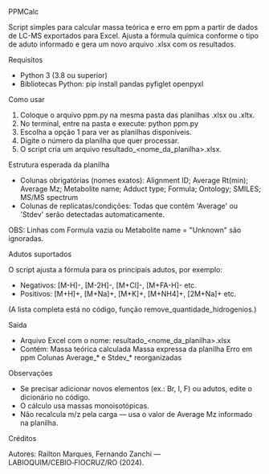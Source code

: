 PPMCalc

Script simples para calcular massa teórica e erro em ppm a partir de dados de LC-MS exportados para Excel.
Ajusta a fórmula química conforme o tipo de aduto informado e gera um novo arquivo .xlsx com os resultados.

Requisitos

- Python 3 (3.8 ou superior)
- Bibliotecas Python:
    pip install pandas pyfiglet openpyxl

Como usar

1. Coloque o arquivo ppm.py na mesma pasta das planilhas .xlsx ou .xltx.
2. No terminal, entre na pasta e execute:
       python ppm.py
3. Escolha a opção 1 para ver as planilhas disponíveis.
4. Digite o número da planilha que quer processar.
5. O script cria um arquivo resultado_<nome_da_planilha>.xlsx.
   
Estrutura esperada da planilha
- Colunas obrigatórias (nomes exatos):
    Alignment ID;
    Average Rt(min);
    Average Mz;
    Metabolite name;
    Adduct type;
    Formula;
    Ontology;
    SMILES;
    MS/MS spectrum
- Colunas de replicatas/condições:
    Todas que contêm 'Average' ou 'Stdev' serão detectadas automaticamente.

OBS: Linhas com Formula vazia ou Metabolite name = "Unknown" são ignoradas.

Adutos suportados

O script ajusta a fórmula para os principais adutos, por exemplo:

- Negativos: [M-H]-, [M-2H]-, [M+Cl]-, [M+FA-H]- etc.
- Positivos: [M+H]+, [M+Na]+, [M+K]+, [M+NH4]+, [2M+Na]+ etc.

(A lista completa está no código, função remove_quantidade_hidrogenios.)

Saída

- Arquivo Excel com o nome:
    resultado_<nome_da_planilha>.xlsx
- Contém:
     Massa teórica calculada
     Massa expressa da planilha
     Erro em ppm
     Colunas Average_* e Stdev_* reorganizadas

Observações

- Se precisar adicionar novos elementos (ex.: Br, I, F) ou adutos, edite o dicionário no código.
- O cálculo usa massas monoisotópicas.
- Não recalcula m/z pela carga — usa o valor de Average Mz informado na planilha.

Créditos

Autores: Railton Marques, Fernando Zanchi — LABIOQUIM/CEBIO‑FIOCRUZ/RO (2024).

